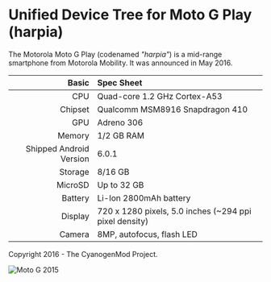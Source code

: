 Unified Device Tree for Moto G Play (harpia)
===========================================

The Motorola Moto G Play (codenamed _"harpia"_) is a mid-range smartphone from Motorola Mobility.
It was announced in May 2016.

Basic   | Spec Sheet
-------:|:-------------------------
CPU     | Quad-core 1.2 GHz Cortex-A53
Chipset | Qualcomm MSM8916 Snapdragon 410
GPU     | Adreno 306
Memory  | 1/2 GB RAM
Shipped Android Version | 6.0.1
Storage | 8/16 GB
MicroSD | Up to 32 GB
Battery | Li-Ion 2800mAh battery
Display | 720 x 1280 pixels, 5.0 inches (~294 ppi pixel density)
Camera  | 8MP, autofocus, flash LED

Copyright 2016 - The CyanogenMod Project.

![Moto G 2015](https://wiki.cyanogenmod.org/images/thumb/8/81/Osprey.png/314px-Osprey.png "Moto G 2015")
